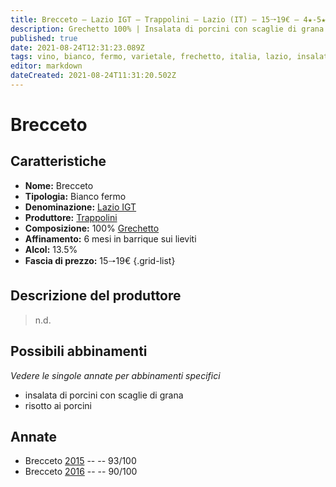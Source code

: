 ```yaml
---
title: Brecceto – Lazio IGT – Trappolini – Lazio (IT) – 15🠒19€ – 4★-5★
description: Grechetto 100% | Insalata di porcini con scaglie di grana – Risotto ai porcini
published: true
date: 2021-08-24T12:31:23.089Z
tags: vino, bianco, fermo, varietale, frechetto, italia, lazio, insalata di porcini con scaglie di grana, risotto ai porcini, 15🠒19€, 5 stelle
editor: markdown
dateCreated: 2021-08-24T11:31:20.502Z
---
```


# Brecceto

## Caratteristiche
- **Nome:** Brecceto
- **Tipologia:** Bianco fermo
- **Denominazione:** [Lazio IGT](/denominazioni/Italia/Lazio/IGT/Lazio)
- **Produttore:** [Trappolini](/produttori/Italia/Lazio/Trappolini) 
- **Composizione:** 100% [Grechetto](/vitigni/Italia/bacca-bianca/grechetto)
- **Affinamento:** 6 mesi in barrique sui lieviti
- **Alcol:** 13.5%
- **Fascia di prezzo:** 15🠒19€
{.grid-list}

## Descrizione del produttore

> n.d.

## Possibili abbinamenti
*Vedere le singole annate per abbinamenti specifici*

- insalata di porcini con scaglie di grana
- risotto ai porcini

## Annate
- Brecceto [2015](/vini/Italia/Lazio/Trappolini/Brecceto/2015) -- <span class="star-5"></span> -- 93/100
- Brecceto [2016](/vini/Italia/Lazio/Trappolini/Brecceto/2016) -- <span class="star-4"></span> -- 90/100


